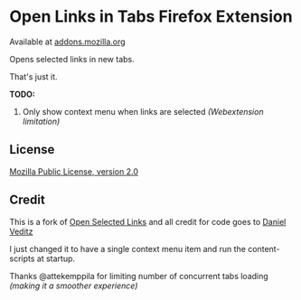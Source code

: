 # Open Links in Tabs Firefox Extension

Available at [addons.mozilla.org](https://addons.mozilla.org/en-US/firefox/addon/open_links_in_tabs/)

Opens selected links in new tabs.

That's just it.

**TODO:**

1. Only show context menu when links are selected _(Webextension limitation)_

## License

[Mozilla Public License, version 2.0](http://www.mozilla.org/MPL/2.0/)

## Credit

This is a fork of [Open Selected Links](https://addons.mozilla.org/en-US/firefox/addon/open-selected-links/?src=search) and all credit for code goes to [Daniel Veditz](https://addons.mozilla.org/en-US/firefox/user/daniel-veditz/)

I just changed it to have a single context menu item and run the content-scripts at startup.

Thanks @attekemppila for limiting number of concurrent tabs loading _(making it a smoother experience)_
